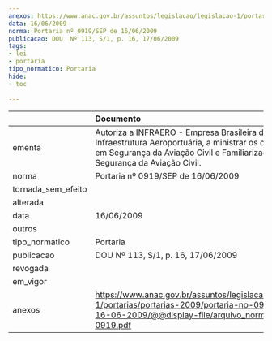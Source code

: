 ```yaml
---
anexos: https://www.anac.gov.br/assuntos/legislacao/legislacao-1/portarias/portarias-2009/portaria-no-0919-sep-de-16-06-2009/@@display-file/arquivo_norma/PA2009-0919.pdf
data: 16/06/2009
norma: Portaria nº 0919/SEP de 16/06/2009
publicacao: DOU  Nº 113, S/1, p. 16, 17/06/2009
tags:
- lei
- portaria
tipo_normatico: Portaria
hide: 
- toc 
 
---
```


|                    | Documento                                                                                                                                                                            |
|:-------------------|:-------------------------------------------------------------------------------------------------------------------------------------------------------------------------------------|
| ementa             | Autoriza a INFRAERO - Empresa Brasileira de Infraestrutura Aeroportuária, a ministrar os cursos Básico em Segurança da Aviação Civil e Familiarização em Segurança da Aviação Civil. |
| norma              | Portaria nº 0919/SEP de 16/06/2009                                                                                                                                                   |
| tornada_sem_efeito |                                                                                                                                                                                      |
| alterada           |                                                                                                                                                                                      |
| data               | 16/06/2009                                                                                                                                                                           |
| outros             |                                                                                                                                                                                      |
| tipo_normatico     | Portaria                                                                                                                                                                             |
| publicacao         | DOU  Nº 113, S/1, p. 16, 17/06/2009                                                                                                                                                  |
| revogada           |                                                                                                                                                                                      |
| em_vigor           |                                                                                                                                                                                      |
| anexos             | https://www.anac.gov.br/assuntos/legislacao/legislacao-1/portarias/portarias-2009/portaria-no-0919-sep-de-16-06-2009/@@display-file/arquivo_norma/PA2009-0919.pdf                    |